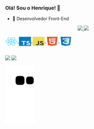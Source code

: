 ### Olá! Sou o Henrique! 👋

- 🌱 Desenvolvedor Front-End

<div align="center">
  <a href="https://github.com/Samborka">
  <img height="160em" src="https://github-readme-stats.vercel.app/api?username=Samborka&show_icons=true&theme=blue-green&include_all_commits=true&count_private=true"/>
  <img height="160em" src="https://github-readme-stats.vercel.app/api/top-langs/?username=Samborka&layout=compact&langs_count=7&theme=blue-green"/>
</div>
  
  <div style="display: inline_block"><br>
  <img align="center" alt="Rafa-Js" height="30" width="40" src="https://raw.githubusercontent.com/devicons/devicon/master/icons/react/react-original.svg">
  <img align="center" alt="Rafa-Js" height="30" width="40" src="https://raw.githubusercontent.com/devicons/devicon/master/icons/typescript/typescript-original.svg">
  <img align="center" alt="Rafa-Js" height="30" width="40" src="https://raw.githubusercontent.com/devicons/devicon/master/icons/javascript/javascript-original.svg">
  <img align="center" alt="Rafa-HTML" height="30" width="40" src="https://raw.githubusercontent.com/devicons/devicon/master/icons/html5/html5-original.svg">
  <img align="center" alt="Rafa-CSS" height="30" width="40" src="https://raw.githubusercontent.com/devicons/devicon/master/icons/css3/css3-original.svg">
</div>
  
  ##
  
  <div>
     <a href = "mailto:henriqueadlima@hotmail.com" target:"_blank"><img src="https://img.shields.io/badge/Microsoft_Outlook-0078D4?style=for-the-badge&logo=microsoft-outlook&logoColor=white" target="_blank"></a>
    <a href="https://www.linkedin.com/in/henrique-alves-1a51841a4/" target="_blank"><img src="https://img.shields.io/badge/-LinkedIn-%230077B5?style=for-the-badge&logo=linkedin&logoColor=white"></a> 
    
  ![Snake animation](https://github.com/Samborka/Samborka/blob/output/github-contribution-grid-snake.svg)
  </div>
